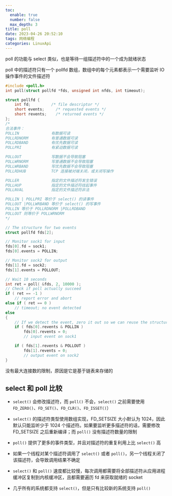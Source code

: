 ```yaml
---
toc:
  enable: true
  number: false
  max_depth: 3
title: poll
date: 2023-04-26 20:52:10
tags: 网络编程
categories: LinuxApi
---
```


poll 的功能与 select 类似，也是等待一组描述符中的一个成为就绪状态

poll 中的描述符只有一个 pollfd 数组，数组中的每个元素都表示一个需要监听 IO 操作事件的文件描述符

```cpp
#include <poll.h>
int poll(struct pollfd *fds, unsigned int nfds, int timeout);

struct pollfd {
    int fd;         /* file descriptor */
    short events;     /* requested events */
    short revents;    /* returned events */
};
/*
合法事件：
POLLIN              有数据可读
POLLRDNORM          有普通数据可读
POLLRDBAND          有优先数据可读
POLLPRI             有紧迫数据可读

POLLOUT             写数据不会导致阻塞
POLLWRNORM          写普通数据不会导致阻塞
POLLWRBAND          写优先数据不会导致阻塞
POLLRDHUB           TCP 连接被对端关闭，或关闭写操作

POLLER              指定的文件描述符发生错误
POLLHUP             指定的文件描述符挂起事件
POLLNVAL            指定的文件描述符非法

POLLIN | POLLPRI 等价于 select() 的读事件
POLLOUT |POLLWRBAND 等价于 select() 的写事件
POLLIN 等价于 POLLRDNORM |POLLRDBAND
POLLOUT 则等价于 POLLWRNORM
*/

// The structure for two events
struct pollfd fds[2];

// Monitor sock1 for input
fds[0].fd = sock1;
fds[0].events = POLLIN;

// Monitor sock2 for output
fds[1].fd = sock2;
fds[1].events = POLLOUT;

// Wait 10 seconds
int ret = poll( &fds, 2, 10000 );
// Check if poll actually succeed
if ( ret == -1 )
    // report error and abort
else if ( ret == 0 )
    // timeout; no event detected
else
{
    // If we detect the event, zero it out so we can reuse the structure
    if ( fds[0].revents & POLLIN )
        fds[0].revents = 0;
        // input event on sock1

    if ( fds[1].revents & POLLOUT )
        fds[1].revents = 0;
        // output event on sock2
}
```

没有最大连接数的限制，原因是它是基于链表来存储的

## select 和 poll 比较

- `select()` 会修改描述符，而 `poll()` 不会，`select()` 之前需要使用 `FD_ZERO()`、`FD_SET()`、`FD_CLR()`、`FD_ISSET()`）

- `select()` 的描述符类型使用数组实现，FD_SETSIZE 大小默认为 1024，因此默认只能监听少于 1024 个描述符。如果要监听更多描述符的话，需要修改 FD_SETSIZE 之后重新编译；而 `poll()` 没有描述符数量的限制

- `poll()` 提供了更多的事件类型，并且对描述符的重复利用上比 `select()` 高

- 如果一个线程对某个描述符调用了 `select()` 或者 `poll()`，另一个线程关闭了该描述符，会导致调用结果不确定

- `select()` 和 `poll()` 速度都比较慢，每次调用都需要将全部描述符从应用进程缓冲区复制到内核缓冲区，且都需要遍历 fd 来获取就绪的 socket

- 几乎所有的系统都支持 `select()`，但是只有比较新的系统支持 `poll()`